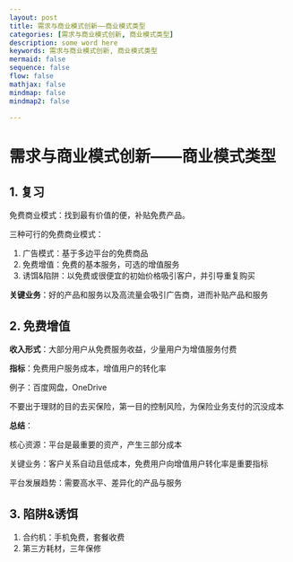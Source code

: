 ```yaml
---
layout: post
title: 需求与商业模式创新——商业模式类型
categories: [需求与商业模式创新, 商业模式类型]
description: some word here
keywords: 需求与商业模式创新, 商业模式类型
mermaid: false
sequence: false
flow: false
mathjax: false
mindmap: false
mindmap2: false

---
```


# 需求与商业模式创新——商业模式类型

## 1. 复习

免费商业模式：找到最有价值的便，补贴免费产品。

三种可行的免费商业模式：

1. 广告模式：基于多边平台的免费商品
2. 免费增值：免费的基本服务，可选的增值服务
3. 诱饵&陷阱：以免费或很便宜的初始价格吸引客户，并引导重复购买

**关键业务**：好的产品和服务以及高流量会吸引广告商，进而补贴产品和服务

## 2. 免费增值

**收入形式**：大部分用户从免费服务收益，少量用户为增值服务付费

**指标**：免费用户服务成本，增值用户的转化率

例子：百度网盘，OneDrive

不要出于理财的目的去买保险，第一目的控制风险，为保险业务支付的沉没成本

**总结**：

核心资源：平台是最重要的资产，产生三部分成本

关键业务：客户关系自动且低成本，免费用户向增值用户转化率是重要指标

平台发展趋势：需要高水平、差异化的产品与服务

## 3. 陷阱&诱饵

1. 合约机：手机免费，套餐收费
2. 第三方耗材，三年保修
